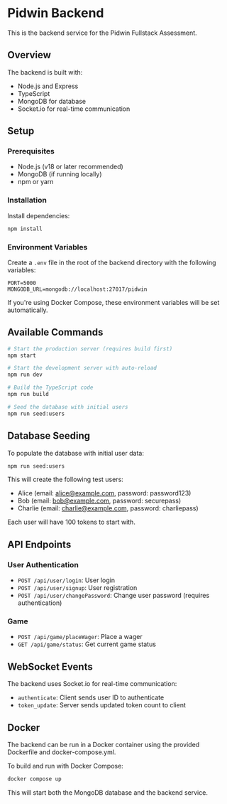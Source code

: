 # Pidwin Backend

This is the backend service for the Pidwin Fullstack Assessment.

## Overview

The backend is built with:
- Node.js and Express
- TypeScript
- MongoDB for database
- Socket.io for real-time communication

## Setup

### Prerequisites

- Node.js (v18 or later recommended)
- MongoDB (if running locally)
- npm or yarn

### Installation

Install dependencies:

```bash
npm install
```

### Environment Variables

Create a `.env` file in the root of the backend directory with the following variables:

```
PORT=5000
MONGODB_URL=mongodb://localhost:27017/pidwin
```

If you're using Docker Compose, these environment variables will be set automatically.

## Available Commands

```bash
# Start the production server (requires build first)
npm start

# Start the development server with auto-reload
npm run dev

# Build the TypeScript code
npm run build

# Seed the database with initial users
npm run seed:users
```

## Database Seeding

To populate the database with initial user data:

```bash
npm run seed:users
```

This will create the following test users:
- Alice (email: alice@example.com, password: password123)
- Bob (email: bob@example.com, password: securepass)
- Charlie (email: charlie@example.com, password: charliepass)

Each user will have 100 tokens to start with.

## API Endpoints

### User Authentication

- `POST /api/user/login`: User login
- `POST /api/user/signup`: User registration
- `POST /api/user/changePassword`: Change user password (requires authentication)

### Game

- `POST /api/game/placeWager`: Place a wager
- `GET /api/game/status`: Get current game status

## WebSocket Events

The backend uses Socket.io for real-time communication:

- `authenticate`: Client sends user ID to authenticate
- `token_update`: Server sends updated token count to client

## Docker

The backend can be run in a Docker container using the provided Dockerfile and docker-compose.yml.

To build and run with Docker Compose:

```bash
docker compose up
```

This will start both the MongoDB database and the backend service.